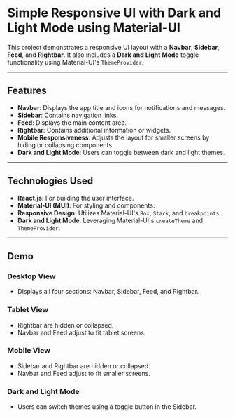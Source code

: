# Simple Responsive UI with Dark and Light Mode using Material-UI

This project demonstrates a responsive UI layout with a **Navbar**, **Sidebar**, **Feed**, and **Rightbar**. It also includes a **Dark and Light Mode** toggle functionality using Material-UI's `ThemeProvider`.

---

## Features

- **Navbar**: Displays the app title and icons for notifications and messages.
- **Sidebar**: Contains navigation links.
- **Feed**: Displays the main content area.
- **Rightbar**: Contains additional information or widgets.
- **Mobile Responsiveness**: Adjusts the layout for smaller screens by hiding or collapsing components.
- **Dark and Light Mode**: Users can toggle between dark and light themes.

---

## Technologies Used

- **React.js**: For building the user interface.
- **Material-UI (MUI)**: For styling and components.
- **Responsive Design**: Utilizes Material-UI's `Box`, `Stack`, and `breakpoints`.
- **Dark and Light Mode**: Leveraging Material-UI's `createTheme` and `ThemeProvider`.

---

## Demo

### Desktop View

- Displays all four sections: Navbar, Sidebar, Feed, and Rightbar.

### Tablet View

- Rightbar are hidden or collapsed.
- Navbar and Feed adjust to fit tablet screens.

### Mobile View

- Sidebar and Rightbar are hidden or collapsed.
- Navbar and Feed adjust to fit smaller screens.

### Dark and Light Mode

- Users can switch themes using a toggle button in the Sidebar.
